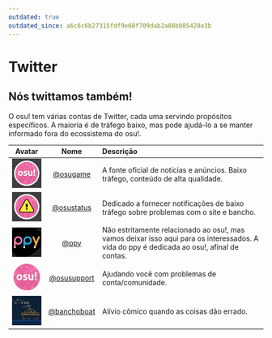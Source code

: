 ```yaml
---
outdated: true
outdated_since: a6c6c6b27315fdf9e68f709dab2a08b085428e3b
---
```


# Twitter

## Nós twittamos também!

O osu! tem várias contas de Twitter, cada uma servindo propósitos específicos. A maioria é de tráfego baixo, mas pode ajudá-lo a se manter informado fora do ecossistema do osu!.

| Avatar | Nome | Descrição |
| :-: | :-: | :-- |
| ![osu! avatar](img/osugame.jpg) | [@osugame](https://twitter.com/osugame) | A fonte oficial de notícias e anúncios. Baixo tráfego, conteúdo de alta qualidade. |
| ![osu!status avatar](img/osustatus.jpg) | [@osustatus](https://twitter.com/osustatus) | Dedicado a fornecer notificações de baixo tráfego sobre problemas com o site e bancho. |
| ![Dean Herbert avatar](img/ppy.jpg) | [@ppy](https://twitter.com/ppy) | Não estritamente relacionado ao osu!, mas vamos deixar isso aqui para os interessados. A vida do ppy é dedicada ao osu!, afinal de contas. |
| ![osu! support avatar](img/osusupport.jpg) | [@osusupport](https://twitter.com/osusupport) | Ajudando você com problemas de conta/comunidade. |
| ![BanchoBoat avatar](img/banchoboat.jpg) | [@banchoboat](https://twitter.com/banchoboat) | Alívio cômico quando as coisas dão errado. |
